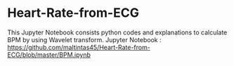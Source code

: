 # Heart-Rate-from-ECG
This Jupyter Notebook consists python codes and explanations to calculate BPM by using Wavelet transform.
Jupyter Notebook : https://github.com/maltintas45/Heart-Rate-from-ECG/blob/master/BPM.ipynb
